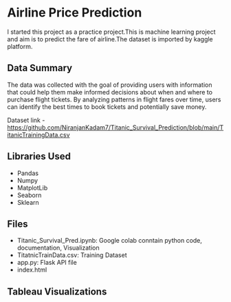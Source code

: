 # **Airline Price Prediction**
I started this project as a practice project.This is machine learning project and aim is to predict the fare of airline.The dataset is imported by kaggle platform.




## Data Summary
The data was collected with the goal of providing users with information that could help them make informed decisions about when and where to purchase flight tickets. By analyzing patterns in flight fares over time, users can identify the best times to book tickets and potentially save money.

Dataset link - https://github.com/NiranjanKadam7/Titanic_Survival_Prediction/blob/main/TitanicTrainingData.csv


## Libraries Used
 - Pandas
 - Numpy
 - MatplotLib
 - Seaborn
 - Sklearn
## Files
 - Titanic_Survival_Pred.ipynb: Google colab conntain python code, documentation, Visualization
 - TitatnicTrainData.csv: Training Dataset
 - app.py: Flask API file
 - index.html

## Tableau Visualizations

